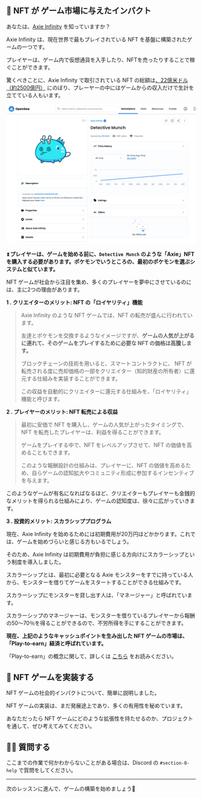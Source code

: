 👾 NFT が ゲーム市場に与えたインパクト
---

あなたは、[Axie Infinity](https://axieinfinity.com/) を知っていますか？

Axie Infinity は、現在世界で最もプレイされている NFT を基盤に構築されたゲームの一つです。

プレイヤーは、ゲーム内で仮想通貨を入手したり、NFTを売ったりすることで稼ぐことができます。

驚くべきことに、Axie Infinity で取引されている NFT の総額は[、22億米ドル（約2500億円）](https://signal.diamond.jp/articles/-/922) にのぼり、プレーヤーの中にはゲームからの収入だけで生計を立てている人もいます。

![](/public/images/ETH-NFT-game/section-0/0_2_2.png)

**⏫ プレイヤーは、ゲームを始める前に、`Detective Munch` のような「Axie」NFT を購入する必要があります。ポケモンでいうところの、最初のポケモンを選ぶシステムと似ています。**

NFT ゲームが社会から注目を集め、多くのプレイヤーを夢中にさせているのには、主に2つの理由があります。

**1 \. クリエイターのメリット: NFT の「ロイヤリティ」機能**

> Axie Infinity のような NFT ゲームでは、NFT の転売が盛んに行われています。
>
>友達とポケモンを交換するようなイメージですが、**ゲームの人気が上がるに連れて、そのゲームをプレイするために必要な NFT の価格は高騰します。**
>
> ブロックチェーンの技術を用いると、スマートコントラクトに、 NFT が転売される度に売却価格の一部をクリエイター（知的財産の所有者）に還元する仕組みを実装することができます。
>
>この収益を自動的にクリエイターに還元する仕組みを、「ロイヤリティ」機能と呼びます。
>

**2 \. プレイヤーのメリット: NFT 転売による収益**
> 最初に安価で NFT を購入し、ゲームの人気が上がったタイミングで、NFT を転売したプレイヤーは、利益を得ることができます。
>
> ゲームをプレイする中で、NFT をレベルアップさせて、NFT の価値を高めることもできます。
>
> このような報酬設計の仕組みは、プレイヤーに、NFT の価値を高めるため、自らゲームの認知拡大やコミュニティ形成に参加するインセンティブを与えます。

このようなゲームが有名になればなるほど、クリエイターもプレイヤーも金銭的なメリットを得られる仕組みにより、ゲームの認知度は、徐々に広がっていきます。

**3 \. 投資的メリット: スカラシッププログラム**

現在、Axie Infinity を始めるためには初期費用が20万円ほどかかります。これでは、ゲームを始めづらいと感じる方もいるでしょう。

そのため、Axie Infinity は初期費用が負担に感じる方向けにスカラーシップという制度を導入しました。

スカラーシップとは、最初に必要となる Axie モンスターをすでに持っている人から、モンスターを借りてゲームをスタートすることができる仕組みです。

スカラーシップにモンスターを貸し出す人は、「マネージャー」と呼ばれています。

スカラーシップのマネージャーは、モンスターを借りているプレイヤーから報酬の50～70％を得ることができるので、不労所得を手にすることができます。

**現在、上記のようなキャッシュポイントを生み出した NFT ゲームの市場は、「Play-to-earn」経済と呼ばれています。**

「Play-to-earn」の概念に関して、詳しくは [こちら](https://hedge.guide/feature/what-is-play-to-earn-bc202109.html#02) をお読みください。


💪 NFT ゲームを実装する
---

NFT ゲームの社会的インパクトについて、簡単に説明しました。

NFT ゲームの実装は、まだ発展途上であり、多くの有用性を秘めています。

あなただったら NFT ゲームにどのような拡張性を持たせるのか、プロジェクトを通して、ぜひ考えてみてください。

🙋‍♂️ 質問する
-------------------------------------------
ここまでの作業で何かわからないことがある場合は、Discord の `#section-0-help` で質問をしてください。

-------------------------------------------
次のレッスンに進んで、ゲームの構築を始めましょう🎉
